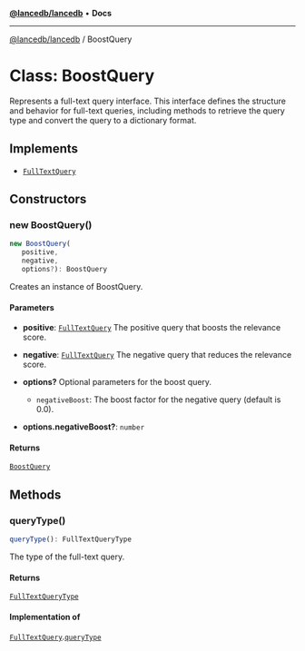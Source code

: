 [**@lancedb/lancedb**](../README.md) • **Docs**

***

[@lancedb/lancedb](../globals.md) / BoostQuery

# Class: BoostQuery

Represents a full-text query interface.
This interface defines the structure and behavior for full-text queries,
including methods to retrieve the query type and convert the query to a dictionary format.

## Implements

- [`FullTextQuery`](../interfaces/FullTextQuery.md)

## Constructors

### new BoostQuery()

```ts
new BoostQuery(
   positive,
   negative,
   options?): BoostQuery
```

Creates an instance of BoostQuery.

#### Parameters

* **positive**: [`FullTextQuery`](../interfaces/FullTextQuery.md)
    The positive query that boosts the relevance score.

* **negative**: [`FullTextQuery`](../interfaces/FullTextQuery.md)
    The negative query that reduces the relevance score.

* **options?**
    Optional parameters for the boost query.
    - `negativeBoost`: The boost factor for the negative query (default is 0.0).

* **options.negativeBoost?**: `number`

#### Returns

[`BoostQuery`](BoostQuery.md)

## Methods

### queryType()

```ts
queryType(): FullTextQueryType
```

The type of the full-text query.

#### Returns

[`FullTextQueryType`](../enumerations/FullTextQueryType.md)

#### Implementation of

[`FullTextQuery`](../interfaces/FullTextQuery.md).[`queryType`](../interfaces/FullTextQuery.md#querytype)
